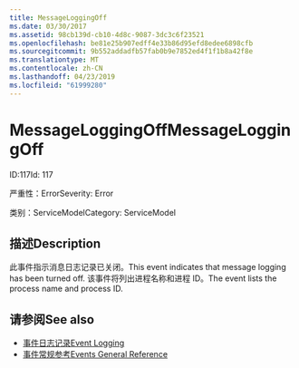 ```yaml
---
title: MessageLoggingOff
ms.date: 03/30/2017
ms.assetid: 98cb139d-cb10-4d8c-9087-3dc3c6f23521
ms.openlocfilehash: be81e25b907edff4e33b86d95efd8edee6898cfb
ms.sourcegitcommit: 9b552addadfb57fab0b9e7852ed4f1f1b8a42f8e
ms.translationtype: MT
ms.contentlocale: zh-CN
ms.lasthandoff: 04/23/2019
ms.locfileid: "61999280"
---
```

# <a name="messageloggingoff"></a><span data-ttu-id="4a795-102">MessageLoggingOff</span><span class="sxs-lookup"><span data-stu-id="4a795-102">MessageLoggingOff</span></span>
<span data-ttu-id="4a795-103">ID:117</span><span class="sxs-lookup"><span data-stu-id="4a795-103">Id: 117</span></span>  
  
 <span data-ttu-id="4a795-104">严重性：Error</span><span class="sxs-lookup"><span data-stu-id="4a795-104">Severity: Error</span></span>  
  
 <span data-ttu-id="4a795-105">类别：ServiceModel</span><span class="sxs-lookup"><span data-stu-id="4a795-105">Category: ServiceModel</span></span>  
  
## <a name="description"></a><span data-ttu-id="4a795-106">描述</span><span class="sxs-lookup"><span data-stu-id="4a795-106">Description</span></span>  
 <span data-ttu-id="4a795-107">此事件指示消息日志记录已关闭。</span><span class="sxs-lookup"><span data-stu-id="4a795-107">This event indicates that message logging has been turned off.</span></span> <span data-ttu-id="4a795-108">该事件将列出进程名称和进程 ID。</span><span class="sxs-lookup"><span data-stu-id="4a795-108">The event lists the process name and process ID.</span></span>  
  
## <a name="see-also"></a><span data-ttu-id="4a795-109">请参阅</span><span class="sxs-lookup"><span data-stu-id="4a795-109">See also</span></span>

- [<span data-ttu-id="4a795-110">事件日志记录</span><span class="sxs-lookup"><span data-stu-id="4a795-110">Event Logging</span></span>](../../../../../docs/framework/wcf/diagnostics/event-logging/index.md)
- [<span data-ttu-id="4a795-111">事件常规参考</span><span class="sxs-lookup"><span data-stu-id="4a795-111">Events General Reference</span></span>](../../../../../docs/framework/wcf/diagnostics/event-logging/events-general-reference.md)

